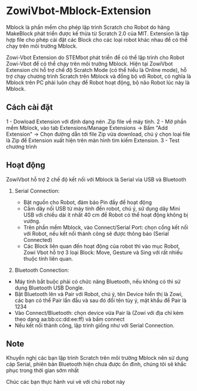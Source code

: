 # ZowiVbot-Mblock-Extension

Mblock là phần mềm cho phép lập trình Scratch cho Robot do hãng MakeBlock phát triển được kế thừa từ Scratch 2.0 của MIT.
Extension là tập hợp file cho phép cài đặt các Block cho các loại robot khác nhau để có thể chạy trên môi trường Mblock. 

Zowi-Vbot Extension do STEMbot phát triển để có thể lập trình cho Robot Zowi-Vbot để có thể chạy trên môi trường Mblock. 
Hiện tại ZowiVbot Extension chỉ hỗ trợ chế độ Scratch Mode (có thể hiểu là Online mode), hỗ trợ chạy chương trình Scratch trên Mblock và đồng bộ với Robot, có nghĩa là Mblock trên PC phải luôn chạy để Robot hoạt động, bộ não Robot lúc này là Mblock. 

## Cách cài đặt
1 - Dowload Extension với định dạng nén .Zip file về máy tính. 
2 - Mở phần mềm Mblock, vào tab Extensions/Manage Extensions -> Bấm "Add Extension" -> Chọn đường dẫn tới file Zip vừa download, chú ý chọn loại file là Zip để Extension xuất hiện trên màn hình tìm kiếm Extension. 
3 - Test chương trình 
## Hoạt động
ZowiVbot hỗ trợ 2 chế độ kết nối với Mblock là Serial via USB và Bluetooth
1. Serial Connection:
   * Bật nguồn cho Robot, đảm bảo Pin đầy để hoạt động
   * Cắm dây nối USB từ máy tính đến robot, chú ý, sử dụng dây Mini USB với chiều dài ít nhất 40 cm để Robot có thể hoạt động không bị vướng. 
   * Trên phần mềm Mblock, vào Connect/Serial Port: chọn cổng kết nối với Robot, nếu kết nối thành công sẽ được thông báo (Serial Connected)
   * Các Block liên quan đến hoạt động của robot thì vào mục Robot, Zowi Vbot hỗ trợ 3 loại Block: Move, Gesture và Sing với rất nhiều thuộc tính liên quan.
   
 2. Bluetooth Connection: 
 * Máy tính bắt buộc phải có chức năng Bluetooth, nếu không có thì sử dụng Bluetooth USB Dongle. 
 * Bật Bluetooth lên và Pair với Robot, chú ý, tên Device hiển thị là Zowi, các bạn có thể Pair lần đầu và sau đó đổi tên tùy ý, mật khẩu để Pair là 1234
 * Vào Connect/Bluetooth: chọn device vừa Pair là (Zowi với địa chỉ kèm theo dạng aa:bb:cc:dd:ee:ff) và bấm connect 
 * Nếu kết nối thành công, lập trình giống như với Serial Connection. 
 
 ## Note
   Khuyến nghị các bạn lập trình Scratch trên môi trường Mblock nên sử dụng cáp Serial, phiên bản Bluetooth hiện chưa được ổn đinh, chúng tôi sẽ khắc phục trong thời gian sớm nhất 
   
   Chúc các bạn thực hành vui vẻ với chú robot này
 
 

